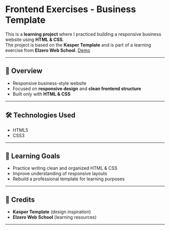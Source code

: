 # Frontend Exercises - Business Template

This is a **learning project** where I practiced building a responsive business website using **HTML & CSS**.  
The project is based on the **Kasper Template** and is part of a learning exercise from **Elzero Web School**.
[Demo](https://abdelrahmantaymour.github.io/Frontend-Exercises-Business-Template/)

---

## 🚀 Overview
- Responsive business-style website
- Focused on **responsive design** and **clean frontend structure**
- Built only with **HTML & CSS**

---

## 🛠️ Technologies Used
- HTML5  
- CSS3  

---

## 🎯 Learning Goals
- Practice writing clean and organized HTML & CSS  
- Improve understanding of responsive layouts  
- Rebuild a professional template for learning purposes  

---

## 🙌 Credits
- **Kasper Template** (design inspiration)  
- **Elzero Web School** (learning resources)  

---
